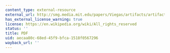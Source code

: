 ```yaml
---
content_type: external-resource
external_url: http://smg.media.mit.edu/papers/Viegas/artifacts/artifacts_infovis04.PDF
has_external_license_warning: true
license: https://en.wikipedia.org/wiki/All_rights_reserved
status: ''
title: PDF
uid: aecaa80c-68ed-45f9-bfca-1518f0567296
wayback_url: ''
---
```

